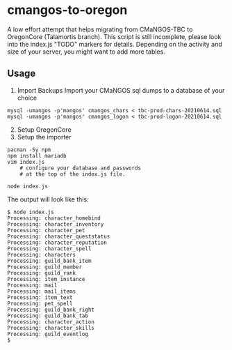 # cmangos-to-oregon
A low effort attempt that helps migrating from CMaNGOS-TBC to OregonCore (Talamortis branch).
This script is still incomplete, please look into the index.js "TODO" markers for details.
Depending on the activity and size of your server, you might want to add more tables.

## Usage

1. Import Backups
Import your CMaNGOS sql dumps to a database of your choice

```
mysql -umangos -p'mangos' cmangos_chars < tbc-prod-chars-20210614.sql
mysql -umangos -p'mangos' cmangos_logon < tbc-prod-logon-20210614.sql
```

2. Setup OregonCore
3. Setup the importer

```
pacman -Sy npm
npm install mariadb
vim index.js
    # configure your database and passwords
    # at the top of the index.js file.

node index.js
```

The output will look like this:

```
$ node index.js
Processing: character_homebind
Processing: character_inventory
Processing: character_pet
Processing: character_queststatus
Processing: character_reputation
Processing: character_spell
Processing: characters
Processing: guild_bank_item
Processing: guild_member
Processing: guild_rank
Processing: item_instance
Processing: mail
Processing: mail_items
Processing: item_text
Processing: pet_spell
Processing: guild_bank_right
Processing: guild_bank_tab
Processing: character_action
Processing: character_skills
Processing: guild_eventlog
$
```
